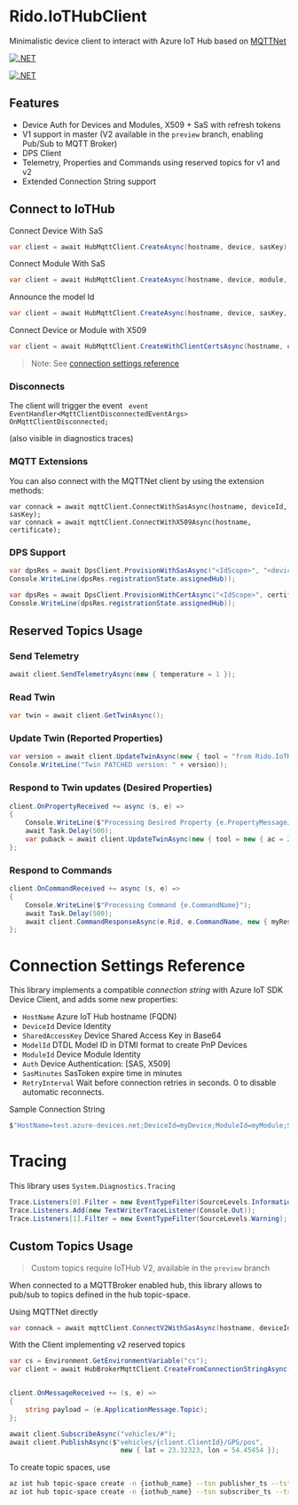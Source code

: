 # Rido.IoTHubClient

Minimalistic device client to interact with Azure IoT Hub based on [MQTTNet](https://github.com/chkr1011/MQTTnet)

[![.NET](https://github.com/ridomin/Rido.IoTHubClient/actions/workflows/dotnet.yml/badge.svg)](https://github.com/ridomin/Rido.IoTHubClient/actions/workflows/dotnet.yml)

[![.NET](https://github.com/ridomin/Rido.IoTHubClient/actions/workflows/dotnet.yml/badge.svg?branch=preview)](https://github.com/ridomin/Rido.IoTHubClient/actions/workflows/dotnet.yml)

## Features

- Device Auth for Devices and Modules, X509 + SaS with refresh tokens
- V1 support in master (V2 available in the `preview` branch, enabling Pub/Sub to MQTT Broker)
- DPS Client
- Telemetry, Properties and Commands using reserved topics for v1 and v2
- Extended Connection String support

## Connect to IoTHub

Connect Device With SaS

```cs
var client = await HubMqttClient.CreateAsync(hostname, device, sasKey);
```

Connect Module With SaS

```cs
var client = await HubMqttClient.CreateAsync(hostname, device, module, sasKey);
```

Announce the model Id

```cs
var client = await HubMqttClient.CreateAsync(hostname, device, sasKey, modelId);
```

Connect Device or Module with X509

```cs
var client = await HubMqttClient.CreateWithClientCertsAsync(hostname, certificate);
```

> Note: See [connection settings reference](#connection-settings-reference)

### Disconnects

The client will trigger the event ` event EventHandler<MqttClientDisconnectedEventArgs> OnMqttClientDisconnected;`

(also visible in diagnostics traces)


### MQTT Extensions

You can also connect with the MQTTNet client by using the extension methods:

```
var connack = await mqttClient.ConnectWithSasAsync(hostname, deviceId, sasKey);
var connack = await mqttClient.ConnectWithX509Async(hostname, certificate);
```

### DPS Support

```cs
var dpsRes = await DpsClient.ProvisionWithSasAsync("<IdScope>", "<deviceId>", "<deviceKey>");
Console.WriteLine(dpsRes.registrationState.assignedHub));
```

```cs
var dpsRes = await DpsClient.ProvisionWithCertAsync("<IdScope>", certificate);
Console.WriteLine(dpsRes.registrationState.assignedHub));
```


## Reserved Topics Usage

### Send Telemetry

```cs
await client.SendTelemetryAsync(new { temperature = 1 });
```

### Read Twin

```cs
var twin = await client.GetTwinAsync();
```


### Update Twin (Reported Properties)

```cs
var version = await client.UpdateTwinAsync(new { tool = "from Rido.IoTHubClient" }); 
Console.WriteLine("Twin PATCHED version: " + version));
```

### Respond to Twin updates (Desired Properties)

```cs
client.OnPropertyReceived += async (s, e) => 
{
    Console.WriteLine($"Processing Desired Property {e.PropertyMessageJson}");
    await Task.Delay(500);
    var puback = await client.UpdateTwinAsync(new { tool = new { ac = 200, av = e.Version, ad = "updated", value = "put value here" } });
};
```

### Respond to Commands

```cs
client.OnCommandReceived += async (s, e) =>
{
    Console.WriteLine($"Processing Command {e.CommandName}");
    await Task.Delay(500);
    await client.CommandResponseAsync(e.Rid, e.CommandName, new { myResponse = "ok" }, "200");
};

```

# Connection Settings Reference

This library implements a compatible *connection string* with Azure IoT SDK Device Client, and adds some new properties:

- `HostName` Azure IoT Hub hostname (FQDN)
- `DeviceId` Device Identity 
- `SharedAccessKey` Device Shared Access Key in Base64
- `ModelId` DTDL Model ID in DTMI format to create PnP Devices
- `ModuleId` Device Module Identity
- `Auth` Device Authentication: [SAS, X509]
- `SasMinutes` SasToken expire time in minutes
- `RetryInterval` Wait before connection retries in seconds. 0 to disable automatic reconnects.

Sample Connection String

```cs
$"HostName=test.azure-devices.net;DeviceId=myDevice;ModuleId=myModule;SharedAccessKey=<moduleSasKey>;ModelId=dtmi:my:model;1";SasMinutes=120
```

# Tracing

This library uses `System.Diagnostics.Tracing`

```cs
Trace.Listeners[0].Filter = new EventTypeFilter(SourceLevels.Information);
Trace.Listeners.Add(new TextWriterTraceListener(Console.Out));
Trace.Listeners[1].Filter = new EventTypeFilter(SourceLevels.Warning);
```

## Custom Topics Usage

> Custom topics require IoTHub V2, available in the `preview` branch

When connected to a MQTTBroker enabled hub, this library allows to pub/sub to topics defined in the hub topic-space.

Using MQTTNet directly
```cs
var connack = await mqttClient.ConnectV2WithSasAsync(hostname, deviceId, sasKey);
```

With the Client implementing v2 reserved topics
```cs
var cs = Environment.GetEnvironmentVariable("cs");
var client = await HubBrokerMqttClient.CreateFromConnectionStringAsync(cs);
```

```cs

client.OnMessageReceived += (s, e) =>
{
    string payload = (e.ApplicationMessage.Topic);
};

await client.SubscribeAsync("vehicles/#");
await client.PublishAsync($"vehicles/{client.ClientId}/GPS/pos",
                            new { lat = 23.32323, lon = 54.45454 });
```

To create topic spaces, use

```bash
az iot hub topic-space create -n {iothub_name} --tsn publisher_ts --tst PublishOnly --template 'vehicles/${principal.deviceid}/GPS/#'
az iot hub topic-space create -n {iothub_name} --tsn subscriber_ts --tst LowFanout --template 'vehicles/#'

```